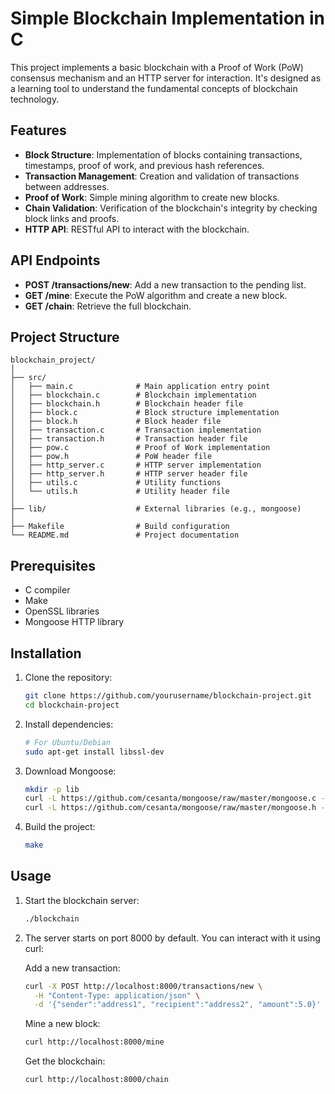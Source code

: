 # Simple Blockchain Implementation in C

This project implements a basic blockchain with a Proof of Work (PoW) consensus mechanism and an HTTP server for interaction. It's designed as a learning tool to understand the fundamental concepts of blockchain technology.

## Features

- **Block Structure**: Implementation of blocks containing transactions, timestamps, proof of work, and previous hash references.
- **Transaction Management**: Creation and validation of transactions between addresses.
- **Proof of Work**: Simple mining algorithm to create new blocks.
- **Chain Validation**: Verification of the blockchain's integrity by checking block links and proofs.
- **HTTP API**: RESTful API to interact with the blockchain.

## API Endpoints

- **POST /transactions/new**: Add a new transaction to the pending list.
- **GET /mine**: Execute the PoW algorithm and create a new block.
- **GET /chain**: Retrieve the full blockchain.

## Project Structure

```
blockchain_project/
│
├── src/
│   ├── main.c              # Main application entry point
│   ├── blockchain.c        # Blockchain implementation
│   ├── blockchain.h        # Blockchain header file
│   ├── block.c             # Block structure implementation
│   ├── block.h             # Block header file
│   ├── transaction.c       # Transaction implementation
│   ├── transaction.h       # Transaction header file
│   ├── pow.c               # Proof of Work implementation
│   ├── pow.h               # PoW header file
│   ├── http_server.c       # HTTP server implementation
│   ├── http_server.h       # HTTP server header file
│   ├── utils.c             # Utility functions
│   └── utils.h             # Utility header file
│
├── lib/                    # External libraries (e.g., mongoose)
│
├── Makefile                # Build configuration
└── README.md               # Project documentation
```

## Prerequisites

- C compiler
- Make
- OpenSSL libraries
- Mongoose HTTP library

## Installation

1. Clone the repository:
   ```bash
   git clone https://github.com/yourusername/blockchain-project.git
   cd blockchain-project
   ```

2. Install dependencies:
   ```bash
   # For Ubuntu/Debian
   sudo apt-get install libssl-dev
   
   ```

3. Download Mongoose:
   ```bash
   mkdir -p lib
   curl -L https://github.com/cesanta/mongoose/raw/master/mongoose.c -o lib/mongoose.c
   curl -L https://github.com/cesanta/mongoose/raw/master/mongoose.h -o lib/mongoose.h
   ```

4. Build the project:
   ```bash
   make
   ```

## Usage

1. Start the blockchain server:
   ```bash
   ./blockchain
   ```

2. The server starts on port 8000 by default. You can interact with it using curl:

   Add a new transaction:
   ```bash
   curl -X POST http://localhost:8000/transactions/new \
     -H "Content-Type: application/json" \
     -d '{"sender":"address1", "recipient":"address2", "amount":5.0}'
   ```

   Mine a new block:
   ```bash
   curl http://localhost:8000/mine
   ```

   Get the blockchain:
   ```bash
   curl http://localhost:8000/chain
   ```
